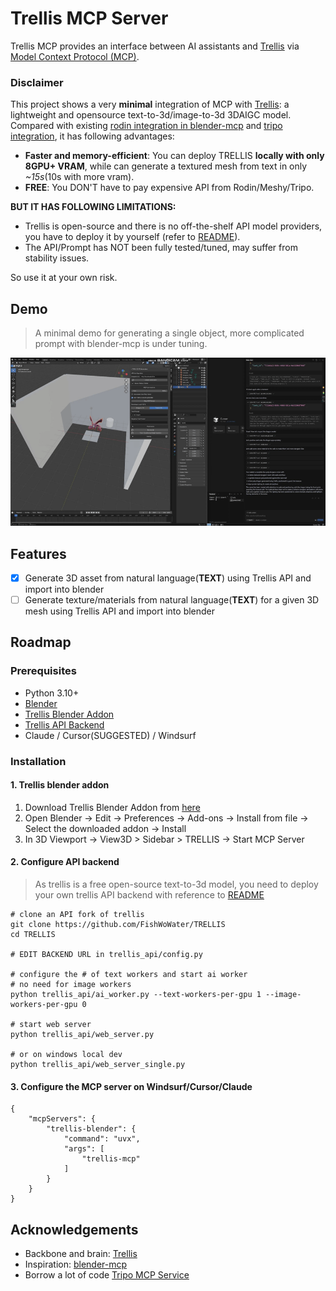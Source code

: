 # Trellis MCP Server

Trellis MCP provides an interface between AI assistants and [Trellis](https://github.com/microsoft/TRELLIS) via [Model Context Protocol (MCP)](https://modelcontextprotocol.io). 

### Disclaimer
This project shows a very **minimal** integration of MCP with [Trellis](https://github.com/microsoft/TRELLIS): a lightweight and opensource text-to-3d/image-to-3d 3DAIGC model. Compared with existing [rodin integration in blender-mcp](https://github.com/ahujasid/blender-mcp) and [tripo integration](https://github.com/VAST-AI-Research/tripo-mcp), it has following advantages: 
* **Faster and memory-efficient**: You can deploy TRELLIS **locally with only 8GPU+ VRAM**, while can generate a textured mesh from text in only *~15s*(10s with more vram).
* **FREE**: You DON'T have to pay expensive API from Rodin/Meshy/Tripo.

**BUT IT HAS FOLLOWING LIMITATIONS:**
* Trellis is open-source and there is no off-the-shelf API model providers, you have to deploy it by yourself (refer to [README](https://github.com/FishWoWater/TRELLIS/blob/dev/README_api.md)).
* The API/Prompt has NOT been fully tested/tuned, may suffer from stability issues. 

So use it at your own risk. 

## Demo 
> A minimal demo for generating a single object, more complicated prompt with blender-mcp is under tuning.

![Demo](assets/trellis_mcp_demo2.gif)

## Features

- [x] Generate 3D asset from natural language(**TEXT**) using Trellis API and import into blender
- [ ] Generate texture/materials from natural language(**TEXT**) for a given 3D mesh using Trellis API and import into blender

## Roadmap  

### Prerequisites
- Python 3.10+
- [Blender](https://www.blender.org/download/)
- [Trellis Blender Addon](https://github.com/FishWoWater/trellis_blender)
- [Trellis API Backend](https://github.com/FishWoWater/TRELLIS)
- Claude / Cursor(SUGGESTED) / Windsurf

### Installation
#### 1. Trellis blender addon 
1. Download Trellis Blender Addon from [here](https://github.com/FishWoWater/trellis_blender)
2. Open Blender -> Edit -> Preferences -> Add-ons -> Install from file -> Select the downloaded addon -> Install
3. In 3D Viewport -> View3D > Sidebar > TRELLIS -> Start MCP Server 

#### 2. Configure API backend 
> As trellis is a free open-source text-to-3d model, you need to deploy your own trellis API backend with reference to [README](https://github.com/FishWoWater/TRELLIS/blob/dev/README_api.md)
``` shell 
# clone an API fork of trellis 
git clone https://github.com/FishWoWater/TRELLIS
cd TRELLIS

# EDIT BACKEND URL in trellis_api/config.py

# configure the # of text workers and start ai worker
# no need for image workers 
python trellis_api/ai_worker.py --text-workers-per-gpu 1 --image-workers-per-gpu 0

# start web server 
python trellis_api/web_server.py 

# or on windows local dev 
python trellis_api/web_server_single.py 
```

#### 3. Configure the MCP server on Windsurf/Cursor/Claude 
```text 
{
    "mcpServers": {
        "trellis-blender": {
            "command": "uvx",
            "args": [
                "trellis-mcp"
            ]
        }
    }
}
```

## Acknowledgements
- Backbone and brain: [Trellis](https://github.com/microsoft/TRELLIS)
- Inspiration: [blender-mcp](https://github.com/ahujasid/blender-mcp)
- Borrow a lot of code [Tripo MCP Service](https://github.com/VAST-AI-Research/tripo-mcp)

